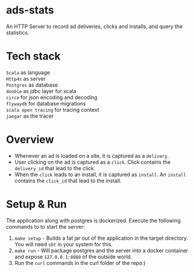 # ads-stats
An HTTP Server to record ad deliveries, clicks and installs, and query the statistics.

# Tech stack
`Scala` as language <br>
`Http4s` as server <br>
`Postgres` as database <br>
`doobie` as jdbc layer for scala <br>
`circe` for json encoding and decoding <br>
`flywaydb` for database migrations <br>
`scala open tracing` for tracing context <br>
`jaegar` as the tracer

# Overview
- Whenever an ad is loaded on a site, it is captured as a `delivery`.
- User clicking on the ad is captured as a `click`. Click contains the `delivery_id` that lead to the click.
- When the `click` leads to an install, it is captured as `install`. An `install` contains the `click_id` that lead to the install.

# Setup & Run
The application along with postgres is dockerized. Execute the following commands to to start the server:
1. `make setup` - Builds a fat jar out of the application in the target directory. You will need `sbt` in your system for this.
2. `make run` - Will package postgres and the server into a docker container and expose `127.0.0.1:8080` of the outside world.
3. Run the `curl` commands in the curl folder of the repo:)